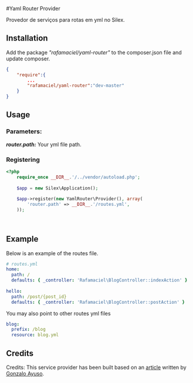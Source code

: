 #Yaml Router Provider

Provedor de serviços  para rotas em yml no Silex.

## Installation

Add the package *"rafamaciel/yaml-router"* to the composer.json file and update composer.

```json
{
    "require":{
        ...
        "rafamaciel/yaml-router":"dev-master"
    }
}
```

## Usage

### Parameters:
***router.path:*** Your yml file path.
### Registering

```php
<?php
    require_once __DIR__.'/../vendor/autoload.php';
    
    $app = new Silex\Application();
    
    $app->register(new YamlRouter\Provider(), array(
        'router.path' => __DIR__.'/routes.yml',
    ));
    
    
```

## Example

Below is an example of the routes file.

```yaml
# routes.yml
home:
  path: /
  defaults: { _controller: 'Rafamaciel\BlogController::indexAction' }
 
hello:
  path: /post/{post_id}
  defaults: { _controller: 'Rafamaciel\BlogController::postAction' }
```

You may also point to other routes yml files
```yaml
blog:
  prefix: /blog
  resource: blog.yml
```
## Credits
Credits: 
This service provider has been built based on an [article](http://gonzalo123.com/2013/03/04/scaling-silex-applications-part-ii-using-routecollection/) written by [Gonzalo Ayuso](https://github.com/gonzalo123).
